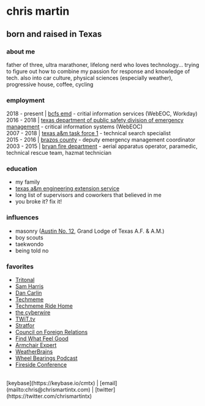 # chris martin

## born and raised in Texas
### about me
father of three, ultra marathoner, lifelong nerd who loves technology...  trying to figure out how to combine my passion for response and knowledge of tech.  also into car culture, physical sciences (especially weather), progressive house, coffee, cycling

### employment
2018 - present | [bcfs emd](https://bcfs.net/services/emergency-management) - critial information services (WebEOC, Workday)<br/>
2016 - 2018 | [texas department of public safety division of emergency management](https://www.dps.texas.gov/dem/cis/index.htm) - critical information systems (WebEOC)<br/>
2007 - 2018 | [texas a&m task force 1](https://usar.tamu.edu) - technical search specialist<br/>
2015 - 2016 | [brazos county](http://brazosceoc.org) - deputy emergency management coordinator<br/>
2003 - 2015 | [bryan fire department](https://www.bryantx.gov/fire/) - aerial apparatus operator, paramedic, technical rescue team, hazmat technician

### education
* my family<br/>
* [texas a&m engineering extension service](https://www.teex.org)<br/>
* long list of supervisors and coworkers that believed in me<br/>
* you broke it? fix it!

### influences
* masonry ([Austin No. 12](http://austinlodge12.com), Grand Lodge of Texas A.F. & A.M.)<br/>
* boy scouts<br/>
* taekwondo<br/>
* being told no

### favorites
* [Tritonal](http://tritonalmusic.com)<br/>
* [Sam Harris](https://samharris.org)<br/>
* [Dan Carlin](https://www.dancarlin.com/)<br/>
* [Techmeme](https://techmeme.com)<br/>
* [Techmeme Ride Home](https://news.techmeme.com/180306/podcast)<br/>
* [the cyberwire](https://thecyberwire.com)<br/>
* [TWiT.tv](https://twit.tv)<br/>
* [Stratfor](https://worldview.stratfor.com/)<br/>
* [Council on Foreign Relations](https://www.cfr.org)<br/>
* [Find What Feel Good](https://fwfg.com/)<br/>
* [Armchair Expert](https://armchairexpertpod.com/)<br/>
* [WeatherBrains](https://weatherbrains.com)<br/>
* [Wheel Bearings Podcast](https://wheelbearings.media)<br/>
* [Fireside Conference](https://firesideconf.com)<br/>
<br/>
[keybase](https://keybase.io/cmtx) | [email](mailto:chris@chrismartintx.com) | [twitter](https://twitter.com/chrismartintx)
